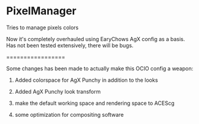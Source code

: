 # PixelManager
Tries to manage pixels colors

Now it's completely overhauled using EaryChows AgX config as a basis.
Has not been tested extensively, there will be bugs.

=================

Some changes has been made to actually make this OCIO config a weapon:

1. Added colorspace for AgX Punchy in addition to the looks

2. Added AgX Punchy look transform

3. make the default working space and rendering space to ACEScg

4. some optimization for compositing software
